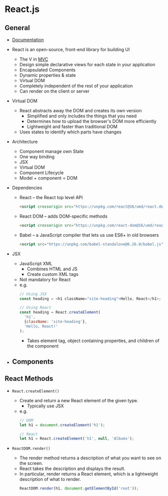 # React.js

## General

- [Documentation](https://reactjs.org/docs/getting-started.html)

- React is an open-source, front-end library for building UI
  - The V in [MVC](https://en.wikipedia.org/wiki/Model%E2%80%93view%E2%80%93controller)
  - Design simple declarative views for each state in your application
  - Encapsulated Components
  - Dynamic properties & state
  - Virtual DOM
  - Completely independent of the rest of your application
  - Can render on the client or server
  
- Virtual DOM
  - React abstracts away the DOM and creates its own version
    - Simplified and only includes the things that you need
    - Determines how to upload the browser's DOM more efficiently
    - Lightweight and faster than traditional DOM
  - Uses states to identify which parts have changes
  
- Architecture
  - Component manage own State
  - One way binding
  - JSX
  - Virtual DOM
  - Component Lifecycle
  - Model + component = DOM
  
- Dependencies
  - React – the React top level API
    ```html
    <script crossorigin src="https://unpkg.com/react@16/umd/react.development.js"></script>
    ```
  - React DOM – adds DOM-specific methods
    ```html
    <script crossorigin src="https://unpkg.com/react-dom@16/umd/react-dom.development.js"></script>
    ```
  - Babel – a JavaScript compiler that lets us use ES6+ in old browsers
    ```html
    <script src="https://unpkg.com/babel-standalone@6.26.0/babel.js"></script>
    ```

- JSX
  - JavaScript XML
    - Combines HTML and JS
    - Create custom XML tags
  - Not mandatory for React
  - e.g.
    ```js
    // Using JSX
    const heading = <h1 className="site-heading">Hello, React</h1>;
    ```
    ```js
    // Using React
    const heading = React.createElement(
      'h1',
      {className: 'site-heading'},
      'Hello, React!'
    );
    ```
      - Takes element tag, object containing properties, and children of the component

- Components
  - 

## React Methods

- ```React.createElement()```
  - Create and return a new React element of the given type.
    - Typically use JSX
  - e.g.
    ```js
    // DOM
    let h1 = document.createElement('h1');
    ```
    ```js
    // React
    let h1 = React.createElement('h1', null, 'Albums');
    ```
    
- ```ReactDOM.render()```
  - The render method returns a description of what you want to see on the screen.
  - React takes the description and displays the result.
  - In particular, render returns a React element, which is a lightweight description of what to render.
    ```js
    ReactDOM.render(h1, document.getElementById('root'));
    ```

